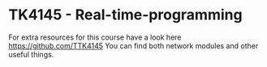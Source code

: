 # TK4145 - Real-time-programming

For extra resources for this course have a look here https://github.com/TTK4145
You can find both network modules and other useful things.
